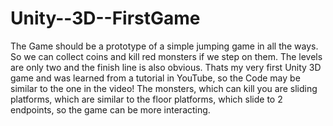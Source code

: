 # Unity--3D--FirstGame
The Game should be a prototype of a simple jumping game in all the ways. So we can collect coins and kill red monsters if we step on them. The levels are only two and the finish line is also obvious. Thats my very first Unity 3D game and was learned from a tutorial in YouTube, so the Code may be similar to the one in the video! The monsters, which can kill you are sliding platforms, which are similar to the floor platforms, which slide to 2 endpoints, so the game can be more interacting.
